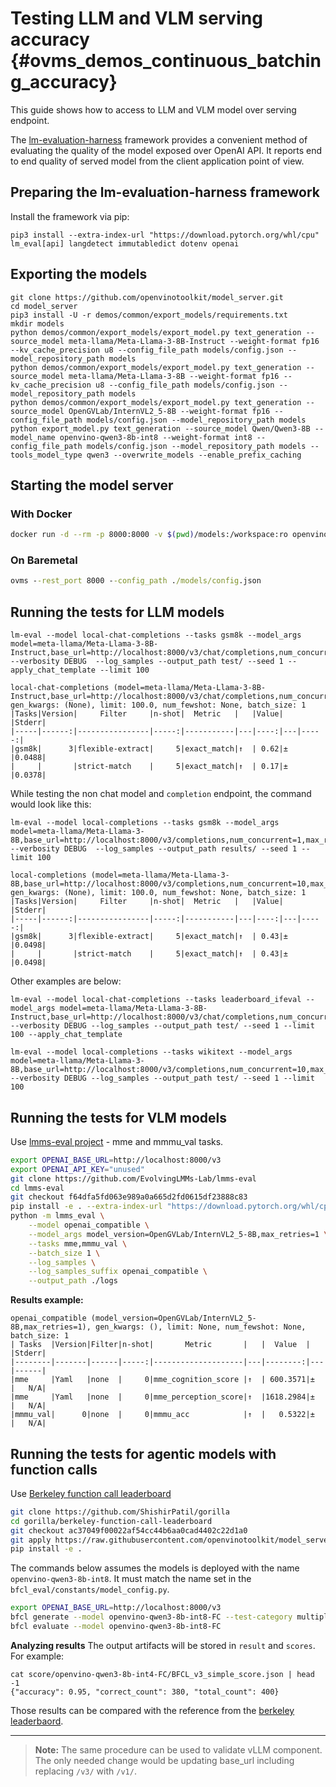 # Testing LLM and VLM serving accuracy {#ovms_demos_continuous_batching_accuracy}

This guide shows how to access to LLM and VLM model over serving endpoint. 

The [lm-evaluation-harness](https://github.com/EleutherAI/lm-evaluation-harness) framework provides a convenient method of evaluating the quality of the model exposed over OpenAI API.
It reports end to end quality of served model from the client application point of view. 

## Preparing the lm-evaluation-harness framework 

Install the framework via pip:
```console
pip3 install --extra-index-url "https://download.pytorch.org/whl/cpu" lm_eval[api] langdetect immutabledict dotenv openai
```

## Exporting the models
```console
git clone https://github.com/openvinotoolkit/model_server.git
cd model_server
pip3 install -U -r demos/common/export_models/requirements.txt
mkdir models 
python demos/common/export_models/export_model.py text_generation --source_model meta-llama/Meta-Llama-3-8B-Instruct --weight-format fp16 --kv_cache_precision u8 --config_file_path models/config.json --model_repository_path models
python demos/common/export_models/export_model.py text_generation --source_model meta-llama/Meta-Llama-3-8B --weight-format fp16 --kv_cache_precision u8 --config_file_path models/config.json --model_repository_path models
python demos/common/export_models/export_model.py text_generation --source_model OpenGVLab/InternVL2_5-8B --weight-format fp16 --config_file_path models/config.json --model_repository_path models
python export_model.py text_generation --source_model Qwen/Qwen3-8B --model_name openvino-qwen3-8b-int8 --weight-format int8 --config_file_path models/config.json --model_repository_path models --tools_model_type qwen3 --overwrite_models --enable_prefix_caching
```

## Starting the model server

### With Docker
```bash
docker run -d --rm -p 8000:8000 -v $(pwd)/models:/workspace:ro openvino/model_server:latest --rest_port 8000 --config_path /workspace/config.json
```

### On Baremetal
```bat
ovms --rest_port 8000 --config_path ./models/config.json
```

## Running the tests for LLM models

```console
lm-eval --model local-chat-completions --tasks gsm8k --model_args model=meta-llama/Meta-Llama-3-8B-Instruct,base_url=http://localhost:8000/v3/chat/completions,num_concurrent=1,max_retries=3,tokenized_requests=False --verbosity DEBUG  --log_samples --output_path test/ --seed 1 --apply_chat_template --limit 100

local-chat-completions (model=meta-llama/Meta-Llama-3-8B-Instruct,base_url=http://localhost:8000/v3/chat/completions,num_concurrent=10,max_retries=3,tokenized_requests=False), gen_kwargs: (None), limit: 100.0, num_fewshot: None, batch_size: 1
|Tasks|Version|     Filter     |n-shot|  Metric   |   |Value|   |Stderr|
|-----|------:|----------------|-----:|-----------|---|----:|---|-----:|
|gsm8k|      3|flexible-extract|     5|exact_match|↑  | 0.62|±  |0.0488|
|     |       |strict-match    |     5|exact_match|↑  | 0.17|±  |0.0378|
```

While testing the non chat model and `completion` endpoint, the command would look like this:

```console
lm-eval --model local-completions --tasks gsm8k --model_args model=meta-llama/Meta-Llama-3-8B,base_url=http://localhost:8000/v3/completions,num_concurrent=1,max_retries=3,tokenized_requests=False --verbosity DEBUG  --log_samples --output_path results/ --seed 1 --limit 100

local-completions (model=meta-llama/Meta-Llama-3-8B,base_url=http://localhost:8000/v3/completions,num_concurrent=10,max_retries=3,tokenized_requests=False), gen_kwargs: (None), limit: 100.0, num_fewshot: None, batch_size: 1
|Tasks|Version|     Filter     |n-shot|  Metric   |   |Value|   |Stderr|
|-----|------:|----------------|-----:|-----------|---|----:|---|-----:|
|gsm8k|      3|flexible-extract|     5|exact_match|↑  | 0.43|±  |0.0498|
|     |       |strict-match    |     5|exact_match|↑  | 0.43|±  |0.0498|
```

Other examples are below:

```console
lm-eval --model local-chat-completions --tasks leaderboard_ifeval --model_args model=meta-llama/Meta-Llama-3-8B-Instruct,base_url=http://localhost:8000/v3/chat/completions,num_concurrent=10,max_retries=3,tokenized_requests=False --verbosity DEBUG --log_samples --output_path test/ --seed 1 --limit 100 --apply_chat_template  
```

```console
lm-eval --model local-completions --tasks wikitext --model_args model=meta-llama/Meta-Llama-3-8B,base_url=http://localhost:8000/v3/completions,num_concurrent=10,max_retries=3,tokenized_requests=False --verbosity DEBUG --log_samples --output_path test/ --seed 1 --limit 100
```

## Running the tests for VLM models

Use [lmms-eval project](https://github.com/EvolvingLMMs-Lab/lmms-eval) - mme and mmmu_val tasks. 

```bash
export OPENAI_BASE_URL=http://localhost:8000/v3
export OPENAI_API_KEY="unused"
git clone https://github.com/EvolvingLMMs-Lab/lmms-eval
cd lmms-eval
git checkout f64dfa5fd063e989a0a665d2fd0615df23888c83
pip install -e . --extra-index-url "https://download.pytorch.org/whl/cpu"
python -m lmms_eval \
    --model openai_compatible \
    --model_args model_version=OpenGVLab/InternVL2_5-8B,max_retries=1 \
    --tasks mme,mmmu_val \
    --batch_size 1 \
    --log_samples \
    --log_samples_suffix openai_compatible \
    --output_path ./logs
```

**Results example:**

```text
openai_compatible (model_version=OpenGVLab/InternVL2_5-8B,max_retries=1), gen_kwargs: (), limit: None, num_fewshot: None, batch_size: 1
| Tasks  |Version|Filter|n-shot|       Metric       |   |  Value  |   |Stderr|
|--------|-------|------|-----:|--------------------|---|--------:|---|------|
|mme     |Yaml   |none  |     0|mme_cognition_score |↑  | 600.3571|±  |   N/A|
|mme     |Yaml   |none  |     0|mme_perception_score|↑  |1618.2984|±  |   N/A|
|mmmu_val|      0|none  |     0|mmmu_acc            |↑  |   0.5322|±  |   N/A|

```


## Running the tests for agentic models with function calls

Use [Berkeley function call leaderboard ](https://github.com/ShishirPatil/gorilla/tree/main/berkeley-function-call-leaderboard)


```bash
git clone https://github.com/ShishirPatil/gorilla
cd gorilla/berkeley-function-call-leaderboard
git checkout ac37049f00022af54cc44b6aa0cad4402c22d1a0
git apply https://raw.githubusercontent.com/openvinotoolkit/model_server/refs/heads/agent-accuracy/demos/continuous_batching/accuracy/gorila.patch
pip install -e . 
```
The commands below assumes the models is deployed with the name `openvino-qwen3-8b-int8`. It must match the name set in the `bfcl_eval/constants/model_config.py`.
```bash
export OPENAI_BASE_URL=http://localhost:8000/v3
bfcl generate --model openvino-qwen3-8b-int8-FC --test-category multiple --num-threads 100 -o
bfcl evaluate --model openvino-qwen3-8b-int8-FC
```

**Analyzing results**
The output artifacts will be stored in `result` and `scores`. For example:

```text
cat score/openvino-qwen3-8b-int4-FC/BFCL_v3_simple_score.json | head -1
{"accuracy": 0.95, "correct_count": 380, "total_count": 400}
```
Those results can be compared with the reference from the [berkeley leaderbaord](https://gorilla.cs.berkeley.edu/leaderboard.html#leaderboard).

---

> **Note:** The same procedure can be used to validate vLLM component. The only needed change would be updating base_url including replacing `/v3/` with `/v1/`.  



